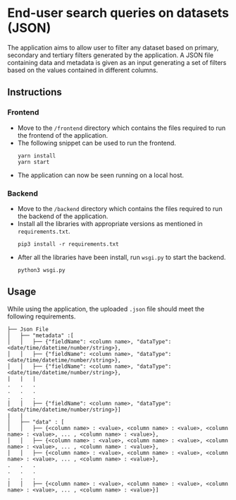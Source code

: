 
# End-user search queries on datasets (JSON)

The application aims to allow user to filter any dataset based on primary, secondary and tertiary filters generated by the application. A JSON file containing data and metadata is given as an input generating a set of filters based on the values contained in different columns.  


## Instructions

### Frontend
- Move to the `/frontend` directory which contains the files required to run the frontend of the application.
- The following snippet can be used to run the frontend.
    ```
    yarn install
    yarn start
    ```
- The application can now be seen running on a local host. 

### Backend
- Move to the `/backend` directory which contains the files required to run the backend of the application.
- Install all the libraries with appropriate versions as mentioned in `requirements.txt`.
    ```
    pip3 install -r requirements.txt
    ```
- After all the libraries have been install, run `wsgi.py` to start the backend.
    ```
    python3 wsgi.py
    ```
## Usage

While using the application, the uploaded `.json` file should meet the following requirements.
```
├── Json File
│   ├── "metadata" :[
│   │   ├── {"fieldName": <column name>, "dataType": <date/time/datetime/number/string>},
│   │   ├── {"fieldName": <column name>, "dataType": <date/time/datetime/number/string>},
│   │   ├── {"fieldName": <column name>, "dataType": <date/time/datetime/number/string>},
|   |   |
.   .   .
.   .   .
.   .   .
│   │   ├── {"fieldName": <column name>, "dataType": <date/time/datetime/number/string>}]
|   |   
│   ├── "data" : [
│   │   ├── {<column name> : <value>, <column name> : <value>, <column name> : <value>, ... , <column name> : <value>},
│   │   ├── {<column name> : <value>, <column name> : <value>, <column name> : <value>, ... , <column name> : <value>},
│   │   ├── {<column name> : <value>, <column name> : <value>, <column name> : <value>, ... , <column name> : <value>},
.   .   .
.   .   .
.   .   .
│   │   ├── {<column name> : <value>, <column name> : <value>, <column name> : <value>, ... , <column name> : <value>}]



```